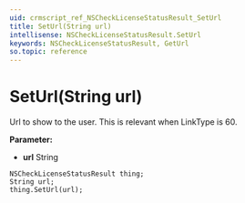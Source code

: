 ```yaml
---
uid: crmscript_ref_NSCheckLicenseStatusResult_SetUrl
title: SetUrl(String url)
intellisense: NSCheckLicenseStatusResult.SetUrl
keywords: NSCheckLicenseStatusResult, GetUrl
so.topic: reference
---
```


# SetUrl(String url)

Url to show to the user.  This is relevant when LinkType is 60.

**Parameter:** 
* **url** String

```crmscript
NSCheckLicenseStatusResult thing;
String url;
thing.SetUrl(url);
```

